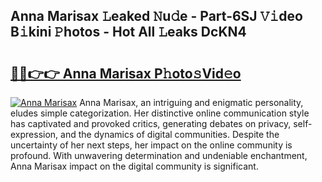 ## Anna Marisax 𝙻eaked 𝙽u𝚍e - Part-6SJ 𝚅𝚒deo B𝚒kini 𝙿hotos - Hot All 𝙻eaks DcKN4

# <h2><a href="http://ld4dr8.urlbe.top/?page=Anna+Marisax">🔗🔗👉👉 Anna Marisax P𝚑oto𝚜Vid𝚎o</a></h2>

[![Anna Marisax](https://i.imgur.com/eBuTRDB.gif)](http://ld4dr8.urlbe.top/?page=Anna+Marisax)
Anna Marisax, an intriguing and enigmatic personality, eludes simple categorization. Her distinctive online communication style has captivated and provoked critics, generating debates on privacy, self-expression, and the dynamics of digital communities. Despite the uncertainty of her next steps, her impact on the online community is profound. With unwavering determination and undeniable enchantment, Anna Marisax impact on the digital community is significant.
